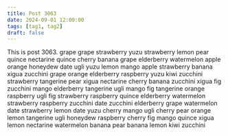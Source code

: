 ```yaml
---
title: Post 3063
date: 2024-09-01 12:00:00
tags: [tag1, tag2]
draft: false
---
```

This is post 3063.
grape
grape
strawberry
yuzu
strawberry
lemon
pear
quince
nectarine
quince
cherry
banana
grape
elderberry
watermelon
apple
orange
honeydew
date
ugli
yuzu
lemon
mango
apple
strawberry
banana
xigua
zucchini
grape
orange
elderberry
raspberry
yuzu
kiwi
zucchini
strawberry
tangerine
pear
xigua
nectarine
cherry
banana
zucchini
xigua
fig
zucchini
mango
elderberry
tangerine
ugli
mango
fig
tangerine
orange
raspberry
ugli
fig
strawberry
raspberry
quince
elderberry
watermelon
strawberry
raspberry
zucchini
date
zucchini
elderberry
grape
watermelon
date
strawberry
lemon
date
yuzu
cherry
mango
ugli
cherry
pear
orange
lemon
tangerine
ugli
honeydew
raspberry
cherry
fig
mango
quince
xigua
lemon
nectarine
watermelon
banana
pear
banana
lemon
kiwi
zucchini

